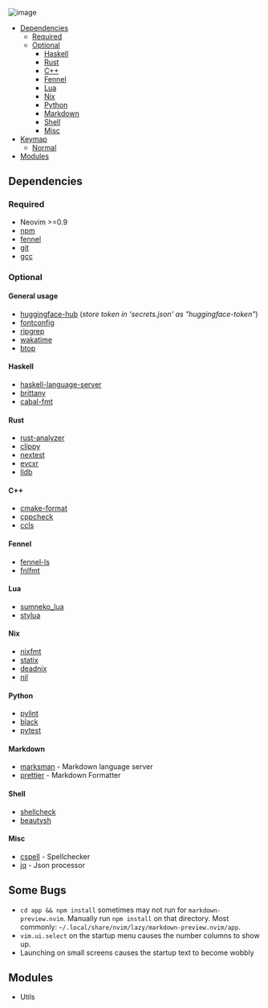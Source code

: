 ![image](https://user-images.githubusercontent.com/90542764/213342938-2b62f300-eb58-42e9-9249-3328b8e2ec26.png)

<!--toc:start-->

- [Dependencies](#dependencies)
  - [Required](#required)
  - [Optional](#optional)
    - [Haskell](#haskell)
    - [Rust](#rust)
    - [C++](#c)
    - [Fennel](#fennel)
    - [Lua](#lua)
    - [Nix](#nix)
    - [Python](#python)
    - [Markdown](#markdown)
    - [Shell](#shell)
    - [Misc](#misc)
- [Keymap](#keymap)
  - [Normal](#normal)
- [Modules](#modules)
<!--toc:end-->

## Dependencies

### Required

- Neovim >=0.9
- [npm](https://www.npmjs.com/)
- [fennel](https://fennel-lang.org/)
- [git](https://git-scm.com/)
- [gcc](https://gcc.gnu.org/)

### Optional

#### General usage
- [huggingface-hub](https://huggingface.co/welcome) (_store token in 'secrets.json' as "huggingface-token"_)
- [fontconfig](https://www.freedesktop.org/wiki/Software/fontconfig/)
- [ripgrep](https://github.com/BurntSushi/ripgrep)
- [wakatime](https://wakatime.com)
- [btop](https://github.com/aristocratos/btop)

#### Haskell

- [haskell-language-server](https://github.com/haskell/haskell-language-server)
- [brittany](https://hackage.haskell.org/package/brittany)
- [cabal-fmt](https://hackage.haskell.org/package/cabal-fmt)

#### Rust

- [rust-analyzer](https://rust-analyzer.github.io/)
- [clippy](https://github.com/rust-lang/rust-clippy)
- [nextest](https://github.com/nextest-rs/nextest)
- [evcxr](https://github.com/google/evcxr)
- [lldb](https://lldb.llvm.org/)

#### C++

- [cmake-format](https://github.com/cheshirekow/cmake_format)
- [cppcheck](https://cppcheck.sourceforge.io/)
- [ccls](https://github.com/MaskRay/ccls)

#### Fennel

- [fennel-ls](https://sr.ht/~xerool/fennel-ls/)
- [fnlfmt](https://git.sr.ht/~technomancy/fnlfmt)

#### Lua

- [sumneko_lua](https://github.com/sumneko/lua-language-server/wiki)
- [stylua](https://github.com/johnnymorganz/stylua)

#### Nix

- [nixfmt](https://hackage.haskell.org/package/nixfmt)
- [statix](https://github.com/nerdypepper/statix)
- [deadnix](https://github.com/astro/deadnix)
- [nil](https://github.com/oxalica/nil)

#### Python

- [pylint](https://pylint.pycqa.org/en/latest/)
- [black](https://github.com/psf/black)
- [pytest](https://docs.pytest.org/en/7.2.x/)

#### Markdown

- [marksman](https://github.com/artempyanykh/marksman) - Markdown language server
- [prettier](https://prettier.io/) - Markdown Formatter

#### Shell

- [shellcheck](https://hackage.haskell.org/package/ShellCheck)
- [beautysh](https://github.com/lovesegfault/beautysh)

#### Misc

- [cspell](https://github.com/streetsidesoftware/cspell) - Spellchecker
- [jq](https://github.com/stedolan/jq) - Json processor

## Some Bugs
- `cd app && npm install` sometimes may not run for `markdown-preview.nvim`. Manually run `npm install` on that directory. Most commonly: `~/.local/share/nvim/lazy/markdown-preview.nvim/app`.
- `vim.ui.select` on the startup menu causes the number columns to show up.
- Launching on small screens causes the startup text to become wobbly

## Modules
- Utils
